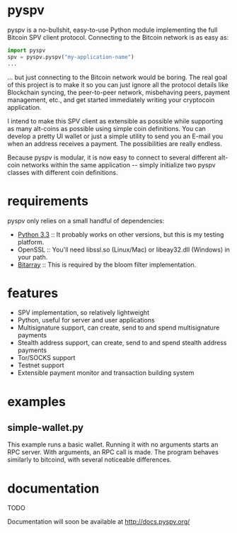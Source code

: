 pyspv
=====

pyspv is a no-bullshit, easy-to-use Python module implementing the full Bitcoin
SPV client protocol.  Connecting to the Bitcoin network is as easy as:

```python
import pyspv
spv = pyspv.pyspv("my-application-name")
...
```

... but just connecting to the Bitcoin network would be boring.  The real goal
of this project is to make it so you can just ignore all the protocol details
like Blockchain syncing, the peer-to-peer network, misbehaving peers, payment
management, etc., and get started immediately writing your cryptocoin application.  

I intend to make this SPV client as extensible as possible while supporting as
many alt-coins as possible using simple coin definitions.  You can develop a
pretty UI wallet or just a simple utility to send you an E-mail you when an
address receives a payment. The possibilities are really endless.

Because pyspv is modular, it is now easy to connect to several different
alt-coin networks within the same application -- simply initialize two pyspv
classes with different coin definitions.

requirements
============

pyspv only relies on a small handful of dependencies:

* [Python 3.3](http://www.python.org/) :: It probably works on other versions, but this is my testing platform.
* OpenSSL :: You'll need libssl.so (Linux/Mac) or libeay32.dll (Windows) in your path.
* [Bitarray](https://pypi.python.org/pypi/bitarray/) :: This is required by the bloom filter implementation.

features
========

* SPV implementation, so relatively lightweight
* Python, useful for server and user applications
* Multisignature support, can create, send to and spend multisignature payments
* Stealth address support, can create, send to and spend stealth address payments
* Tor/SOCKS support
* Testnet support
* Extensible payment monitor and transaction building system

examples
========

simple-wallet.py
----------------

This example runs a basic wallet.  Running it with no arguments starts an RPC
server.  With arguments, an RPC call is made.  The program behaves similarly to
bitcoind, with several noticeable differences.

documentation
=============

TODO

Documentation will soon be available at http://docs.pyspv.org/

